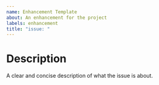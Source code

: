 ```yaml
---
name: Enhancement Template
about: An enhancement for the project
labels: enhancement
title: "issue: "
---
```


Description
===========
A clear and concise description of what the issue is about.

